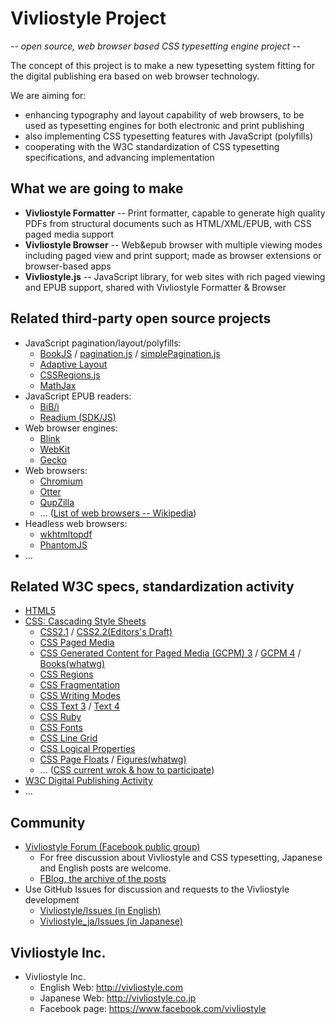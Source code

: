 Vivliostyle Project
===================

-- *open source, web browser based CSS typesetting engine project* --

The concept of this project is to make a new typesetting system fitting for the digital publishing era based on web browser technology.

We are aiming for:

* enhancing typography and layout capability of web browsers, to be used as typesetting engines for both electronic and print publishing
* also implementing CSS typesetting features with JavaScript (polyfills)
* cooperating with the W3C standardization of CSS typesetting specifications, and advancing implementation

What we are going to make
-------------------------

* **Vivliostyle Formatter** -- Print formatter, capable to generate high quality PDFs from structural documents such as HTML/XML/EPUB, with CSS paged media support
* **Vivliostyle Browser** -- Web&epub browser with multiple viewing modes including paged view and print support; made as browser extensions or browser-based apps
* **Vivliostyle.js** -- JavaScript library, for web sites with rich paged viewing and EPUB support, shared with Vivliostyle Formatter & Browser


Related third-party open source projects
----------------------------------------

* JavaScript pagination/layout/polyfills:
    * [BookJS](https://github.com/booktype/BookJS) / [pagination.js](https://github.com/fiduswriter/pagination.js) / [simplePagination.js](https://github.com/fiduswriter/simplePagination.js)
    * [Adaptive Layout](http://sorotokin.com/adaptive-layout/)
    * [CSSRegions.js](http://adobe-webplatform.github.io/css-regions-polyfill/)
    * [MathJax](https://github.com/mathjax/mathjax)
* JavaScript EPUB readers:
    * [BiB/i](https://github.com/satorumurmur/bibi)
    * [Readium (SDK/JS)](http://readium.org/)
* Web browser engines:
    * [Blink](http://www.chromium.org/blink)
    * [WebKit](https://www.webkit.org/)
    * [Gecko](https://developer.mozilla.org/en-US/docs/Mozilla/Gecko)
* Web browsers:
    * [Chromium](http://www.chromium.org/)
    * [Otter](https://github.com/Emdek/otter)
    * [QupZilla](https://github.com/QupZilla/qupzilla)
    * … ([List of web browsers -- Wikipedia](http://en.wikipedia.org/wiki/List_of_web_browsers))
* Headless web browsers:
    * [wkhtmltopdf](http://wkhtmltopdf.org/)
    * [PhantomJS](http://phantomjs.org/)
* …

Related W3C specs, standardization activity
-------------------------------------------

* [HTML5](http://www.w3.org/TR/html5/)
* [CSS: Cascading Style Sheets](http://www.w3.org/Style/CSS/)
    * [CSS2.1](http://www.w3.org/TR/CSS2/) / [CSS2.2(Editors's Draft)](http://dev.w3.org/csswg/css2/)
    * [CSS Paged Media](http://dev.w3.org/csswg/css-page/)
    * [CSS Generated Content for Paged Media (GCPM) 3](http://dev.w3.org/csswg/css-gcpm/) / [GCPM 4](http://dev.w3.org/csswg/css-gcpm-4/) / [Books(whatwg)](https://books.spec.whatwg.org/)
    * [CSS Regions](http://dev.w3.org/csswg/css-regions/)
    * [CSS Fragmentation](http://dev.w3.org/csswg/css-break/)
    * [CSS Writing Modes](http://dev.w3.org/csswg/css-writing-modes/)
    * [CSS Text 3](http://dev.w3.org/csswg/css-text/) / [Text 4](http://dev.w3.org/csswg/css-text-4/)
    * [CSS Ruby](http://dev.w3.org/csswg/css-ruby/)
    * [CSS Fonts](http://dev.w3.org/csswg/css-fonts/)
    * [CSS Line Grid](http://dev.w3.org/csswg/css-line-grid/)
    * [CSS Logical Properties](http://dev.w3.org/csswg/css-logical-props/)
    * [CSS Page Floats](http://dev.w3.org/csswg/css-page-floats/) / [Figures(whatwg)](https://figures.spec.whatwg.org/)
    * … ([CSS current wrok & how to participate](http://www.w3.org/Style/CSS/current-work))
* [W3C Digital Publishing Activity](http://www.w3.org/dpub/)
* …

Community
---------

* [Vivliostyle Forum (Facebook public group)](https://www.facebook.com/groups/vivliostyle/)
    * For free discussion about Vivliostyle and CSS typesetting, Japanese and English posts are welcome.
    * [FBlog, the archive of the posts](http://fblog.jp/gp/1535854529968761)
* Use GitHub Issues for discussion and requests to the Vivliostyle development
    * [Vivliostyle/Issues (in English)](https://github.com/vivliostyle/vivliostyle/issues)
    * [Vivliostyle_ja/Issues (in Japanese)](https://github.com/vivliostyle/vivliostyle_ja/issues)

Vivliostyle Inc.
---------------

* Vivliostyle Inc.
    * English Web: http://vivliostyle.com
    * Japanese Web: http://vivliostyle.co.jp
    * Facebook page: https://www.facebook.com/vivliostyle
